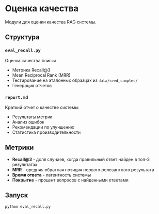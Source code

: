 # Оценка качества

Модули для оценки качества RAG системы.

## Структура

### `eval_recall.py`
Оценка качества поиска:
- Метрика Recall@3
- Mean Reciprocal Rank (MRR)
- Тестирование на эталонных образцах из `data/seed_samples/`
- Генерация отчетов

### `report.md`
Краткий отчет о качестве системы:
- Результаты метрик
- Анализ ошибок
- Рекомендации по улучшению
- Статистика производительности

## Метрики

- **Recall@3** - доля случаев, когда правильный ответ найден в топ-3 результатах
- **MRR** - средняя обратная позиция первого релевантного результата
- **Время ответа** - латентность системы
- **Покрытие** - процент вопросов с найденными ответами

## Запуск

```bash
python eval_recall.py
```
